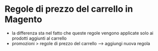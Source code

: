 # Regole di prezzo del carrello in Magento

+ la differenza sta nel fatto che queste regole vengono applicate solo ai prodotti aggiunti al carrello
+ promozioni > regole di prezzo del carrello --> aggiungi nuova regola

